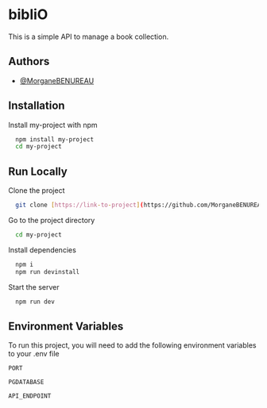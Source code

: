 # bibliO

This is a simple API to manage a book collection.


## Authors

- [@MorganeBENUREAU](https://github.com/MorganeBENUREAU)

  
## Installation

Install my-project with npm

```bash
  npm install my-project
  cd my-project
```
    
## Run Locally

Clone the project

```bash
  git clone [https://link-to-project](https://github.com/MorganeBENUREAU/bibliO)
```

Go to the project directory

```bash
  cd my-project
```

Install dependencies

```bash
  npm i
  npm run devinstall
```

Start the server

```bash
  npm run dev
```

  
## Environment Variables

To run this project, you will need to add the following environment variables to your .env file

`PORT`

`PGDATABASE`

`API_ENDPOINT`